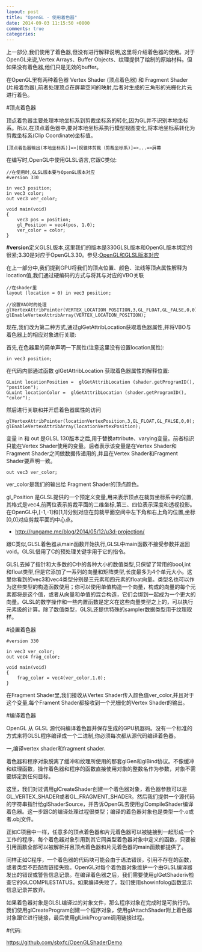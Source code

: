 ```yaml
---
layout: post
title: "OpenGL - 使用着色器"
date: 2014-09-03 11:15:50 +0800
comments: true
categories: 
---
```


上一部分,我们使用了着色器,但没有进行解释说明,这里将介绍着色器的使用。对于OpenGL来说,Vertex Arrays、Buffer Objects、纹理提供了绘制的原始材料。但如果没有着色器,他们只是无效的buffer。

在OpenGL里有两种着色器 Vertex Shader (顶点着色器) 和 Fragment Shader (片段着色器),前者处理顶点在屏幕空间的映射,后者对生成的三角形的光栅化片元进行着色。

#顶点着色器

顶点着色器主要处理本地坐标系到剪裁坐标系的转化,因为GL并不识别本地坐标系。所以,在顶点着色器中,要对本地坐标系执行模型视图变化,将本地坐标系转化为剪裁坐标系(Clip Coordinate)坐标值。

	[顶点着色器输出(本地坐标系)]=>[视锥体剪裁（剪裁坐标系)]=>...=>屏幕

在编写时,OpenGL中使用GLSL语言,它跟C类似:
	
	//在使用时,GLSL版本要与OpenGL版本对应
	#version 330

	in vec3 position;
	in vec3 color;
	out vec3 ver_color;
	
	void main(void)
	{
	    vec3 pos = position;
	    gl_Position = vec4(pos, 1.0);
	    ver_color = color;
	}

**\#version**定义GLSL版本,这里我们的版本是330GLSL版本和OpenGL版本绑定的很紧;3.30是对应于OpenGL3.30。参见:[OpenGL和GLSL版本对应](https://github.com/mattdesl/lwjgl-basics/wiki/GLSL-Versions)

在上一部分中,我们提到GPU将我们的顶点位置、颜色、法线等顶点属性解释为location值,我们通过硬编码的方式与将其与对应的VBO关联

	//在shader里
	layout (location = 0) in vec3 position;
	
	//设置VAO时的处理
	glVertexAttribPointer(VERTEX_LOCATION_POSITION,3,GL_FLOAT,GL_FALSE,0,0);
	glEnableVertexAttribArray(VERTEX_LOCATION_POSITION);

现在,我们改为第二种方式,通过glGetAttribLocation获取着色器属性,并将VBO与着色器上的相应对象进行关联:

首先,在色器里的简单声明一下属性(注意这里没有设置location属性):

	in vec3 position;

在代码内部通过函数 glGetAttribLocation 获取着色器属性的解释位置:

	GLuint locationPosition =  glGetAttribLocation (shader.getProgramID(), "position");
    GLuint locationColor =  glGetAttribLocation (shader.getProgramID(), "color");

然后进行关联和并开启着色器属性的访问

	glVertexAttribPointer(locationVertexPosition,3,GL_FLOAT,GL_FALSE,0,0);
	glEnableVertexAttribArray(locationVertexPosition);

变量 in 和 out 是GLSL 130版本之后,用于替换attribute、varying变量。前者标识只能在Vertex Shader使用的变量。后者表示该变量是在Vertex Shader和Fragment Shader之间做数据传递用的,并且在Vertex Shader和Fragment Shader要声明一致。

	out vec3 ver_color;
	
ver_color是我们的输出给 Fragment Shader的顶点颜色。
	
gl_Position 是GLSL提供的一个预定义变量,用来表示顶点在裁剪坐标系中的位置,其格式是vec4,前两位表示剪裁平面的二维坐标,第三、四位表示深度和透视投影。在OpenGL中,[-1,-1]和[1,1]分别对应在剪裁平面空间中左下角和右上角的位置,坐标[0,0]对应剪裁平面的中心点。 

- <http://rungame.me/blog/2014/05/12/u3d-projection/>

跟C类似,GLSL着色器从main函数开始执行,GLSL中main函数不接受参数并返回void。GLSL借用了C的预处理关键字用于它的指令。

GLSL去掉了指针和大多数的C中的各种大小的数值类型,只保留了常用的bool,int和float类型,但是它添加了一系列的向量和矩阵类型,长度最多为4个单元大小。这里你看到的vec3和vec4类型分别是三元素和四元素的float向量。类型名也可以作为这些类型的构造函数使用；你可以使用单值构造一个向量，构成的向量的每个元素都将是这个值，或者从向量和单值的混合构造，它们会绑到一起成为一个更大的向量。GLSL的数学操作和一些内置函数是定义在这些向量类型之上的，可以执行元素级的计算。除了数值类型，GLSL还提供特殊的sampler数据类型用于纹理取样。

#设置着色器

	#version 330

	in vec3 ver_color;
	out vec4 frag_color;
	
	void main(void)
	{
	    frag_color = vec4(ver_color,1.0);
	}


在Fragment Shader里,我们接收从Vertex Shader传入颜色值ver_color,并且对于这个变量,每个Frament Shader都接收到一个光栅化的Vertex Shader的输出。

#编译着色器 

OpenGL 从 GLSL 源代码编译着色器并保存生成的GPU机器码。没有一个标准的方式来将GLSL程序编译成一个二进制,你必须每次都从源代码编译着色器。

一,编译vertex shader和fragment shader.

着色器和程序对象脱离了缓冲和纹理所使用的那套glGen和glBind协议。不像缓冲和纹理函数，操作着色器和程序的函数直接使用对象的整数名作为参数，对象不需要绑定到任何目标。

这里，我们对过调用glCreateShader创建一个着色器对象，着色器参数可以是GL_VERTEX_SHADER或者GL_FRAGMENT_SHADER。然后我们提供一个源代码的字符串指针给glShaderSource，并告诉OpenGL去使用glCompileShader编译着色器。这一步跟C的编译处理过程很类型；编译的着色器对象也是类型一个.o或者.obj文件。

正如C项目中一样，任意多的顶点着色器和片元着色器可以被链接到一起形成一个工作的程序，每个着色器对象引用到其它同类型着色器对象中定义的函数，只要被引用函数全部可以被解析并且顶点着色器和片元着色器的main函数都提供了。

同样正如C程序，一个着色器的代码块可能会由于语法错误，引用不存在的函数，或者类型不匹配而链接失败。OpenGL对每个着色器对象维护一个由GLSL编译器发出的错误或警告信息记录。在编译着色器之后，我们需要使用glGetShaderiv检查它的GLCOMPILESTATUS。如果编译失败了，我们使用showinfolog函数显示信息记录并放弃。

如果着色器对象是GLSL编译过的对象文件，那么程序对象在完成时是可执行的。我们使用glCreateProgram创建一个程序对象，使用glAttachShader附上着色器对象跟它进行链接，最后使用glLinkProgram调用链接过程。


#代码:

<https://github.com/sbxfc/OpenGLShaderDemo>